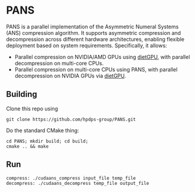 # PANS
PANS is a parallel implementation of the Asymmetric Numeral Systems (ANS) compression algorithm. It supports asymmetric compression and decompression across different hardware architectures, enabling flexible deployment based on system requirements. Specifically, it allows:
- Parallel compression on NVIDIA/AMD GPUs using [dietGPU](https://github.com/facebookresearch/dietgpu/), with parallel decompression on multi-core CPUs.
- Parallel compression on multi-core CPUs using PANS, with parallel decompression on NVIDIA GPUs via [dietGPU](https://github.com/facebookresearch/dietgpu/).

## Building

Clone this repo using

```shell
git clone https://github.com/hpdps-group/PANS.git
```

Do the standard CMake thing:

```shell
cd PANS; mkdir build; cd build;
cmake .. && make
```
## Run

```shell
compress: ./cudaans_compress input_file temp_file
decompress: ./cudaans_decompress temp_file output_file
```
